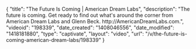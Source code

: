 {
    "title": "The Future Is Coming | American Dream Labs",
    "description": "The future is coming. Get ready to find out what's around the corner from American Dream Labs and Glenn Beck. http:\/\/AmericanDreamLabs.com.",
    "videoid": "198339",
    "date_created": "1408046556",
    "date_modified": "1418181880",
    "type": "captivate",
    "layout": "video",
    "url": "\/v\/the-future-is-coming-american-dream-labs\/198339"
}
